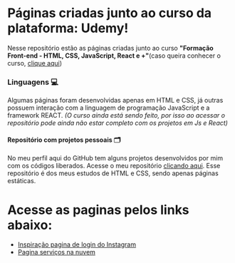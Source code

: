 # Páginas criadas junto ao curso da plataforma: Udemy!
Nesse repositório estão as páginas criadas junto ao curso **"Formação Front-end - HTML, CSS, JavaScript, React e +"**(caso queira conhecer o curso, <a href="https://www.udemy.com/course/formacao-front-end-html-css-javascript-react-e/?couponCode=JUST4U02223">clique aqui</a>)



### Linguagens 💻
Algumas páginas foram desenvolvidas apenas em HTML e CSS, já outras possuem interação com a linguagem de programação JavaScript e a framework REACT. _(O curso ainda está sendo feito, por isso ao acessar o repositório pode ainda não estar completo com os projetos em Js e React)_

#### Repositório com projetos pessoais 🗂️
No meu perfil aqui do GitHub tem alguns projetos desenvolvidos por mim com os códigos liberados. Acesse o meu repositório [clicando aqui](https://github.com/matheuspomoviski/Paginas-estaticas). Esse repositório é dos meus estudos de HTML e CSS, sendo apenas páginas estáticas.

# Acesse as paginas pelos links abaixo:

- [Inspiração pagina de login do Instagram](https://matheuspomoviski.github.io/Paginas-criadas-curso-udemy-HTML-CSS-JS-REACT/Inspira%C3%A7%C3%A3o_home_instagram/)
- [Pagina serviços na nuvem](matheuspomoviski.github.io/Paginas-criadas-curso-udemy-HTML-CSS-JS-REACT/blob/main/HDC_HOST/index.html)
